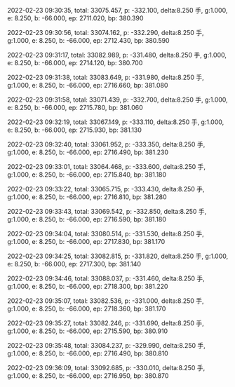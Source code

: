 2022-02-23 09:30:35, total: 33075.457, p: -332.100, delta:8.250 手, g:1.000, e: 8.250, b: -66.000, ep: 2711.020, bp: 380.390

2022-02-23 09:30:56, total: 33074.162, p: -332.290, delta:8.250 手, g:1.000, e: 8.250, b: -66.000, ep: 2712.430, bp: 380.590

2022-02-23 09:31:17, total: 33082.989, p: -331.480, delta:8.250 手, g:1.000, e: 8.250, b: -66.000, ep: 2714.120, bp: 380.700

2022-02-23 09:31:38, total: 33083.649, p: -331.980, delta:8.250 手, g:1.000, e: 8.250, b: -66.000, ep: 2716.660, bp: 381.080

2022-02-23 09:31:58, total: 33071.439, p: -332.700, delta:8.250 手, g:1.000, e: 8.250, b: -66.000, ep: 2715.780, bp: 381.060

2022-02-23 09:32:19, total: 33067.149, p: -333.110, delta:8.250 手, g:1.000, e: 8.250, b: -66.000, ep: 2715.930, bp: 381.130

2022-02-23 09:32:40, total: 33061.952, p: -333.350, delta:8.250 手, g:1.000, e: 8.250, b: -66.000, ep: 2716.490, bp: 381.230

2022-02-23 09:33:01, total: 33064.468, p: -333.600, delta:8.250 手, g:1.000, e: 8.250, b: -66.000, ep: 2715.840, bp: 381.180

2022-02-23 09:33:22, total: 33065.715, p: -333.430, delta:8.250 手, g:1.000, e: 8.250, b: -66.000, ep: 2716.810, bp: 381.280

2022-02-23 09:33:43, total: 33069.542, p: -332.850, delta:8.250 手, g:1.000, e: 8.250, b: -66.000, ep: 2716.590, bp: 381.180

2022-02-23 09:34:04, total: 33080.514, p: -331.530, delta:8.250 手, g:1.000, e: 8.250, b: -66.000, ep: 2717.830, bp: 381.170

2022-02-23 09:34:25, total: 33082.815, p: -331.820, delta:8.250 手, g:1.000, e: 8.250, b: -66.000, ep: 2717.300, bp: 381.140

2022-02-23 09:34:46, total: 33088.037, p: -331.460, delta:8.250 手, g:1.000, e: 8.250, b: -66.000, ep: 2718.300, bp: 381.220

2022-02-23 09:35:07, total: 33082.536, p: -331.000, delta:8.250 手, g:1.000, e: 8.250, b: -66.000, ep: 2718.360, bp: 381.170

2022-02-23 09:35:27, total: 33082.246, p: -331.690, delta:8.250 手, g:1.000, e: 8.250, b: -66.000, ep: 2715.590, bp: 380.910

2022-02-23 09:35:48, total: 33084.237, p: -329.990, delta:8.250 手, g:1.000, e: 8.250, b: -66.000, ep: 2716.490, bp: 380.810

2022-02-23 09:36:09, total: 33092.685, p: -330.010, delta:8.250 手, g:1.000, e: 8.250, b: -66.000, ep: 2716.950, bp: 380.870